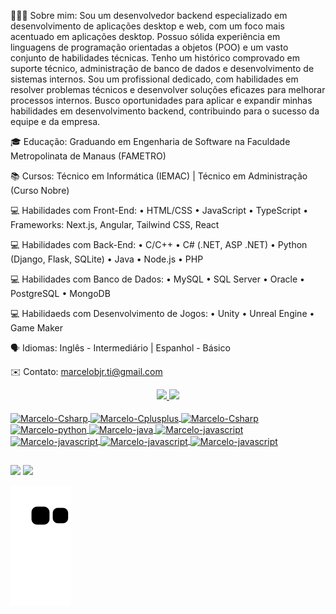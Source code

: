🙋🏻‍♂️ Sobre mim: Sou um desenvolvedor backend especializado em desenvolvimento de aplicações desktop e web, com um foco mais acentuado em aplicações desktop. Possuo sólida experiência em linguagens de programação orientadas a objetos (POO) e um vasto conjunto de habilidades técnicas. Tenho um histórico comprovado em suporte técnico, administração de banco de dados e desenvolvimento de sistemas internos. Sou um profissional dedicado, com habilidades em resolver problemas técnicos e desenvolver soluções eficazes para melhorar processos internos. Busco oportunidades para aplicar e expandir minhas habilidades em desenvolvimento backend, contribuindo para o sucesso da equipe e da empresa.

🎓 Educação: Graduando em Engenharia de Software na Faculdade Metropolinata de Manaus (FAMETRO)

📚 Cursos: Técnico em Informática (IEMAC) | Técnico em Administração (Curso Nobre)

💻 Habilidades com Front-End:
• HTML/CSS
• JavaScript
• TypeScript
• Frameworks: Next.js, Angular, Tailwind CSS, React

💻 Habilidades com Back-End:
• C/C++
• C# (.NET, ASP .NET)
• Python (Django, Flask, SQLite)
• Java
• Node.js
• PHP

💻 Habilidades com Banco de Dados:
• MySQL
• SQL Server
• Oracle
• PostgreSQL
• MongoDB

💻 Habilidaeds com Desenvolvimento de Jogos:
• Unity
• Unreal Engine
• Game Maker

🗣️ Idiomas: Inglês - Intermediário | Espanhol - Básico

✉️ Contato: marcelobjr.ti@gmail.com

<div align="center">
  <a href="https://github.com/Marcelojr29">
  <img height="150em" src="https://github-readme-stats.vercel.app/api?username=Marcelojr29&show_icons=true&theme=dark&include_all_commits=true&count_private=true"/>
  <img height="150em" src="https://github-readme-stats.vercel.app/api/top-langs/?username=Marcelojr29&layout=compact&langs_count=7&theme=dark"/>
</div>
  
<div style="display: inline_block"><br>
  <img align="center" alt="Marcelo-Csharp" height="30" width="40" src="https://cdn.jsdelivr.net/gh/devicons/devicon@latest/icons/c/c-original.svg" />
  <img align="center" alt="Marcelo-Cplusplus" height="30" width="40" src="https://cdn.jsdelivr.net/gh/devicons/devicon/icons/cplusplus/cplusplus-original.svg" />
  <img align="center" alt="Marcelo-Csharp" height="30" width="40" src="https://cdn.jsdelivr.net/gh/devicons/devicon/icons/csharp/csharp-original.svg" />
  <img align="center" alt="Marcelo-python" height="30" width="40" src="https://cdn.jsdelivr.net/gh/devicons/devicon/icons/python/python-original.svg" />
  <img align="center" alt="Marcelo-java" height="30" width="40" src="https://cdn.jsdelivr.net/gh/devicons/devicon@latest/icons/java/java-original-wordmark.svg" />
  <img align="center" alt="Marcelo-javascript" height="30" width="40" src="https://cdn.jsdelivr.net/gh/devicons/devicon/icons/javascript/javascript-original.svg" />
  <img align="center" alt="Marcelo-javascript" height="30" width="40" src="https://cdn.jsdelivr.net/gh/devicons/devicon@latest/icons/nodejs/nodejs-original-wordmark.svg" />
  <img align="center" alt="Marcelo-javascript" height="30" width="40" src="https://cdn.jsdelivr.net/gh/devicons/devicon@latest/icons/mysql/mysql-original-wordmark.svg" />
  <img align="center" alt="Marcelo-javascript" height="30" width="40" src="https://cdn.jsdelivr.net/gh/devicons/devicon@latest/icons/unity/unity-original-wordmark.svg" />
  
</div>
  
  ##
  
<div>
  <a href="https://www.linkedin.com/in/marcelo-borges-de-oliviera-junior-073990266" target="_blank"><img src="https://img.shields.io/badge/LinkedIn-0077B5?style=for-the-badge&logo=linkedin&logoColor=white" target="_blank"></a>
  <a href = "mailto:contatoramarcelojr2904@gmail.com"><img src="https://img.shields.io/badge/-Gmail-%23333?style=for-the-badge&logo=gmail&logoColor=white" target="_blank"></a>
  
   ![Snake animation](https://github.com/rafaballerini/rafaballerini/blob/output/github-contribution-grid-snake.svg)
</div>
